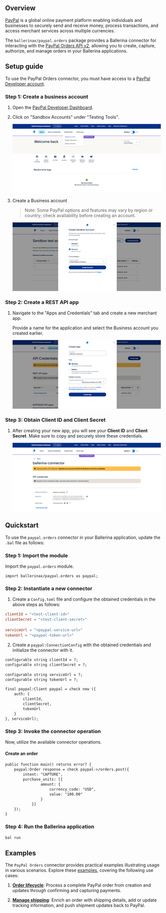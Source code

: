 ## Overview

[PayPal](https://www.paypal.com/) is a global online payment platform enabling individuals and businesses to securely send and receive money, process transactions, and access merchant services across multiple currencies.

The `ballerinax/paypal.orders` package provides a Ballerina connector for interacting with the [PayPal Orders API v2](https://developer.paypal.com/docs/api/orders/v2/), allowing you to create, capture, authorize, and manage orders in your Ballerina applications.

## Setup guide

To use the PayPal Orders connector, you must have access to a [PayPal Developer account](https://developer.paypal.com/).

### Step 1: Create a business account

1. Open the [PayPal Developer Dashboard](https://developer.paypal.com/dashboard).

2. Click on "Sandbox Accounts" under "Testing Tools".

   ![Sandbox accounts](https://raw.githubusercontent.com/ballerina-platform/module-ballerinax-paypal.orders/main/docs/setup/resources/sandbox-accounts.png)

3. Create a Business account

   > Note: Some PayPal options and features may vary by region or country; check availability before creating an account.

   ![Create business account](https://raw.githubusercontent.com/ballerina-platform/module-ballerinax-paypal.orders/main/docs/setup/resources/create-account.png)

### Step 2: Create a REST API app

1. Navigate to the "Apps and Credentials" tab and create a new merchant app.

   Provide a name for the application and select the Business account you created earlier.

   ![Create app](https://raw.githubusercontent.com/ballerina-platform/module-ballerinax-paypal.orders/main/docs/setup/resources/create-app.png)

### Step 3: Obtain Client ID and Client Secret

1. After creating your new app, you will see your **Client ID** and **Client Secret**. Make sure to copy and securely store these credentials.

   ![Credentials](https://raw.githubusercontent.com/ballerina-platform/module-ballerinax-paypal.orders/main/docs/setup/resources/get-credentials.png)

## Quickstart

To use the `paypal.orders` connector in your Ballerina application, update the `.bal` file as follows:

### Step 1: Import the module

Import the `paypal.orders` module.

```ballerina
import ballerinax/paypal.orders as paypal;
```

### Step 2: Instantiate a new connector

1. Create a `Config.toml` file and configure the obtained credentials in the above steps as follows:

```toml
clientId = "<test-client-id>"
clientSecret = "<test-client-secret>"

serviceUrl = "<paypal-service-url>"
tokenUrl = "<paypal-token-url>"
```

2. Create a `paypal:ConnectionConfig` with the obtained credentials and initialize the connector with it.

```ballerina
configurable string clientId = ?;
configurable string clientSecret = ?;

configurable string serviceUrl = ?;
configurable string tokenUrl = ?;
```

```ballerina
final paypal:Client paypal = check new ({
    auth: {
        clientId,
        clientSecret,
        tokenUrl
    }
}, serviceUrl);
```

### Step 3: Invoke the connector operation

Now, utilize the available connector operations.

#### Create an order

```ballerina
public function main() returns error? {
    paypal:Order response = check paypal->/orders.post({
        intent: "CAPTURE",
        purchase_units: [{
                amount: {
                    currency_code: "USD",
                    value: "100.00"
                }
            }]
    });
}
```

### Step 4: Run the Ballerina application

```bash
bal run
```

## Examples

The `PayPal Orders` connector provides practical examples illustrating usage in various scenarios. Explore these [examples](https://github.com/ballerina-platform/module-ballerinax-paypal.orders/tree/main/examples/), covering the following use cases:

1. [**Order lifecycle**](https://github.com/ballerina-platform/module-ballerinax-paypal.orders/tree/main/examples/order-lifecycle): Process a complete PayPal order from creation and updates through confirming and capturing payments.

2. [**Manage shipping**](https://github.com/ballerina-platform/module-ballerinax-paypal.orders/tree/main/examples/manage-shipping): Enrich an order with shipping details, add or update tracking information, and push shipment updates back to PayPal.

